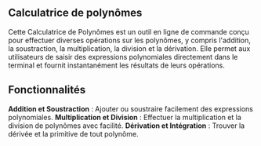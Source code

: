 ## Calculatrice de polynômes
Cette Calculatrice de Polynômes est un outil en ligne de commande conçu pour effectuer diverses opérations sur les polynômes, y compris l'addition, la soustraction, la multiplication, la division et la dérivation. Elle permet aux utilisateurs de saisir des expressions polynomiales directement dans le terminal et fournit instantanément les résultats de leurs opérations.
## Fonctionnalités
**Addition et Soustraction** : Ajouter ou soustraire facilement des expressions polynomiales.
**Multiplication et Division** : Effectuer la multiplication et la division de polynômes avec facilité.
**Dérivation et Intégration** : Trouver la dérivée et la primitive de tout polynôme.
